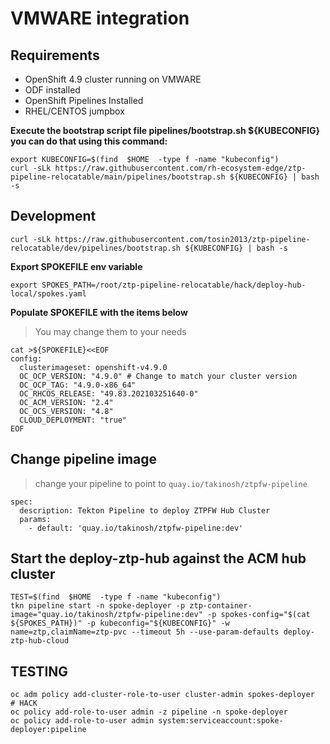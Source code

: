 # VMWARE integration

## Requirements 
* OpenShift 4.9 cluster running on VMWARE
* ODF installed
* OpenShift Pipelines Installed
* RHEL/CENTOS jumpbox


**Execute the bootstrap script file pipelines/bootstrap.sh ${KUBECONFIG} you can do that using this command:**
```
export KUBECONFIG=$(find  $HOME  -type f -name "kubeconfig")
curl -sLk https://raw.githubusercontent.com/rh-ecosystem-edge/ztp-pipeline-relocatable/main/pipelines/bootstrap.sh ${KUBECONFIG} | bash -s
```
## Development
```
curl -sLk https://raw.githubusercontent.com/tosin2013/ztp-pipeline-relocatable/dev/pipelines/bootstrap.sh ${KUBECONFIG} | bash -s
```

**Export SPOKEFILE env variable**
```
export SPOKES_PATH=/root/ztp-pipeline-relocatable/hack/deploy-hub-local/spokes.yaml
```

**Populate SPOKEFILE with the items below**
> You may change them to your needs
```
cat >${SPOKEFILE}<<EOF
config:
  clusterimageset: openshift-v4.9.0
  OC_OCP_VERSION: "4.9.0" # Change to match your cluster version
  OC_OCP_TAG: "4.9.0-x86_64"
  OC_RHCOS_RELEASE: "49.83.202103251640-0"
  OC_ACM_VERSION: "2.4"
  OC_OCS_VERSION: "4.8"
  CLOUD_DEPLOYMENT: "true"
EOF
```
## Change pipeline image
> change your pipeline to point to `quay.io/takinosh/ztpfw-pipeline`
```
spec:
  description: Tekton Pipeline to deploy ZTPFW Hub Cluster
  params:
    - default: 'quay.io/takinosh/ztpfw-pipeline:dev'
```

## Start the deploy-ztp-hub against the ACM hub cluster
```
TEST=$(find  $HOME  -type f -name "kubeconfig")
tkn pipeline start -n spoke-deployer -p ztp-container-image="quay.io/takinosh/ztpfw-pipeline:dev" -p spokes-config="$(cat ${SPOKES_PATH})" -p kubeconfig="${KUBECONFIG}" -w name=ztp,claimName=ztp-pvc --timeout 5h --use-param-defaults deploy-ztp-hub-cloud
```

## TESTING
```
oc adm policy add-cluster-role-to-user cluster-admin spokes-deployer
# HACK
oc policy add-role-to-user admin -z pipeline -n spoke-deployer
oc policy add-role-to-user admin system:serviceaccount:spoke-deployer:pipeline
```

